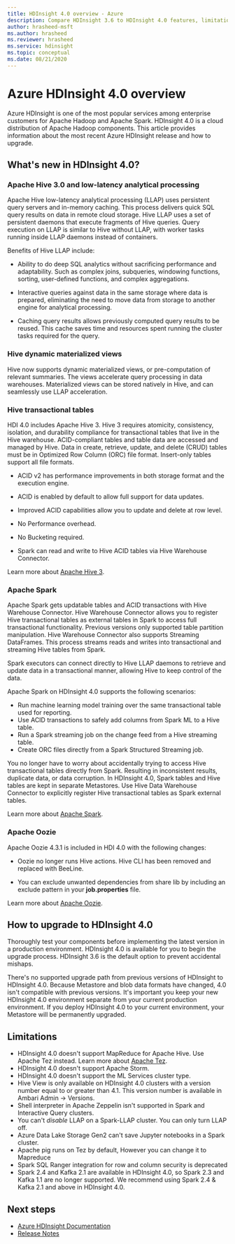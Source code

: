 ```yaml
---
title: HDInsight 4.0 overview - Azure
description: Compare HDInsight 3.6 to HDInsight 4.0 features, limitations, and upgrade recommendations.
author: hrasheed-msft
ms.author: hrasheed
ms.reviewer: hrasheed
ms.service: hdinsight
ms.topic: conceptual
ms.date: 08/21/2020
---
```


# Azure HDInsight 4.0 overview

Azure HDInsight is one of the most popular services among enterprise customers for Apache Hadoop and Apache Spark. HDInsight 4.0 is a cloud distribution of Apache Hadoop components. This article provides information about the most recent Azure HDInsight release and how to upgrade.

## What's new in HDInsight 4.0?

### Apache Hive 3.0 and low-latency analytical processing

Apache Hive low-latency analytical processing (LLAP) uses persistent query servers and in-memory caching. This process delivers quick SQL query results on data in remote cloud storage. Hive LLAP uses a set of persistent daemons that execute fragments of Hive queries. Query execution on LLAP is similar to Hive without LLAP, with worker tasks running inside LLAP daemons instead of containers.

Benefits of Hive LLAP include:

* Ability to do deep SQL analytics without sacrificing performance and adaptability. Such as complex joins, subqueries, windowing functions, sorting, user-defined functions, and complex aggregations.

* Interactive queries against data in the same storage where data is prepared, eliminating the need to move data from storage to another engine for analytical processing.

* Caching query results allows previously computed query results to be reused. This cache saves time and resources spent running the cluster tasks required for the query.

### Hive dynamic materialized views

Hive now supports dynamic materialized views, or pre-computation of relevant summaries. The views accelerate query processing in data warehouses. Materialized views can be stored natively in Hive, and can seamlessly use LLAP acceleration.

### Hive transactional tables

HDI 4.0 includes Apache Hive 3. Hive 3 requires atomicity, consistency, isolation, and durability compliance for transactional tables that live in the Hive warehouse. ACID-compliant tables and table data are accessed and managed by Hive. Data in create, retrieve, update, and delete (CRUD) tables must be in Optimized Row Column (ORC) file format. Insert-only tables support all file formats.

* ACID v2 has performance improvements in both storage format and the execution engine.

* ACID is enabled by default to allow full support for data updates.

* Improved ACID capabilities allow you to update and delete at row level.

* No Performance overhead.

* No Bucketing required.

* Spark can read and write to Hive ACID tables via Hive Warehouse Connector.

Learn more about [Apache Hive 3](https://docs.hortonworks.com/HDPDocuments/HDP3/HDP-3.0.0/hive-overview/content/hive_whats_new_in_this_release_hive.html).

### Apache Spark

Apache Spark gets updatable tables and ACID transactions with Hive Warehouse Connector. Hive Warehouse Connector allows you to register Hive transactional tables as external tables in Spark to access full transactional functionality. Previous versions only supported table partition manipulation. Hive Warehouse Connector also supports Streaming DataFrames.  This process streams reads and writes into transactional and streaming Hive tables from Spark.

Spark executors can connect directly to Hive LLAP daemons to retrieve and update data in a transactional manner, allowing Hive to keep control of the data.

Apache Spark on HDInsight 4.0 supports the following scenarios:

* Run machine learning model training over the same transactional table used for reporting.
* Use ACID transactions to safely add columns from Spark ML to a Hive table.
* Run a Spark streaming job on the change feed from a Hive streaming table.
* Create ORC files directly from a Spark Structured Streaming job.

You no longer have to worry about accidentally trying to access Hive transactional tables directly from Spark. Resulting in inconsistent results, duplicate data, or data corruption. In HDInsight 4.0, Spark tables and Hive tables are kept in separate Metastores. Use Hive Data Warehouse Connector to explicitly register Hive transactional tables as Spark external tables.

Learn more about [Apache Spark](https://docs.hortonworks.com/HDPDocuments/HDP3/HDP-3.0.0/spark-overview/content/analyzing_data_with_apache_spark.html).

### Apache Oozie

Apache Oozie 4.3.1 is included in HDI 4.0 with the following changes:

* Oozie no longer runs Hive actions. Hive CLI has been removed and replaced with BeeLine.

* You can exclude unwanted dependencies from share lib by including an exclude pattern in your **job.properties** file.

Learn more about [Apache Oozie](https://docs.hortonworks.com/HDPDocuments/HDP3/HDP-3.0.0/release-notes/content/patch_oozie.html).

## How to upgrade to HDInsight 4.0

Thoroughly test your components before implementing the latest version in a production environment. HDInsight 4.0 is available for you to begin the upgrade process. HDInsight 3.6 is the default option to prevent accidental mishaps.

There's no supported upgrade path from previous versions of HDInsight to HDInsight 4.0. Because Metastore and blob data formats have changed, 4.0 isn't compatible with previous versions. It's important you keep your new HDInsight 4.0 environment separate from your current production environment. If you deploy HDInsight 4.0 to your current environment, your Metastore will be permanently upgraded.  

## Limitations

* HDInsight 4.0 doesn't support MapReduce for Apache Hive. Use Apache Tez instead. Learn more about [Apache Tez](https://tez.apache.org/).
* HDInsight 4.0 doesn't support Apache Storm.
* HDInsight 4.0 doesn't support the ML Services cluster type.
* Hive View is only available on HDInsight 4.0 clusters with a version number equal to or greater than 4.1. This version number is available in Ambari Admin -> Versions.
* Shell interpreter in Apache Zeppelin isn't supported in Spark and Interactive Query clusters.
* You can't *disable* LLAP on a Spark-LLAP cluster. You can only turn LLAP off.
* Azure Data Lake Storage Gen2 can't save Jupyter notebooks in a Spark cluster.
* Apache pig runs on Tez by default, However you can change it to Mapreduce
* Spark SQL Ranger integration for row and column security is deprecated
* Spark 2.4 and Kafka 2.1 are available in HDInsight 4.0, so Spark 2.3 and Kafka 1.1 are no longer supported. We recommend using Spark 2.4 & Kafka 2.1 and above in HDInsight 4.0.

## Next steps

* [Azure HDInsight Documentation](index.yml)
* [Release Notes](hdinsight-release-notes.md)
